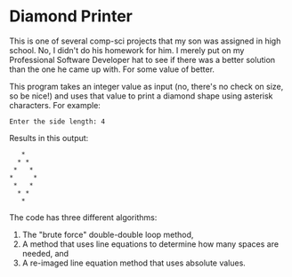 # Diamond Printer

 This is one of several comp-sci projects that my son was assigned in high school. No, I didn't do his homework for him. I merely put on my Professional Software Developer hat to see if there was a better solution than the one he came up with. For some value of better.

 This program takes an integer value as input (no, there's no check on size, so be nice!) and uses that value to print a diamond shape using asterisk characters. For example:
 ```
Enter the side length: 4
```
Results in this output:
```
   *
  * *
 *   *
*     *
 *   *
  * *
   *
```
The code has three different algorithms:
1. The "brute force" double-double loop method,
2. A method that uses line equations to determine how many spaces are needed, and
3. A re-imaged line equation method that uses absolute values.
